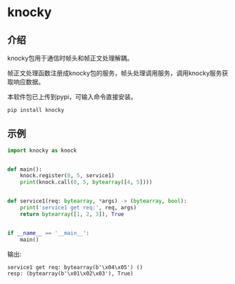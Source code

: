 # knocky

## 介绍
knocky包用于通信时帧头和帧正文处理解耦。

帧正文处理函数注册成knocky包的服务，帧头处理调用服务，调用knocky服务获取响应数据。

本软件包已上传到pypi，可输入命令直接安装。
```python
pip install knocky
```

## 示例
```python
import knocky as knock


def main():
    knock.register(0, 5, service1)
    print(knock.call(0, 5, bytearray([4, 5])))


def service1(req: bytearray, *args) -> (bytearray, bool):
    print('service1 get req:', req, args)
    return bytearray([1, 2, 3]), True


if __name__ == '__main__':
    main()
```

输出:
```text
service1 get req: bytearray(b'\x04\x05') ()
resp: (bytearray(b'\x01\x02\x03'), True)
```
